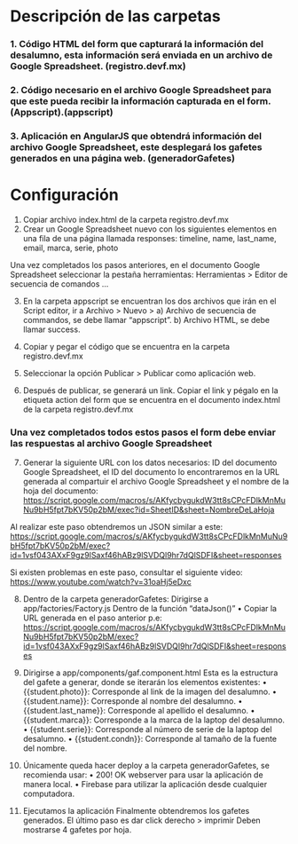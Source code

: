 # Descripción de las carpetas

### 1. Código HTML del form que capturará la información del desalumno, esta información será enviada en un archivo de Google Spreadsheet. (registro.devf.mx)
### 2. Código necesario en el archivo Google Spreadsheet para que este pueda recibir la información capturada en el form. (Appscript).(appscript)
### 3. Aplicación en AngularJS que obtendrá información del archivo Google Spreadsheet, este desplegará los gafetes generados en una página web. (generadorGafetes)

# Configuración
1) Copiar archivo index.html de la carpeta registro.devf.mx
2) Crear un Google Spreadsheet nuevo con los siguientes elementos en una fila de una página llamada responses:
timeline, name, last_name, email, marca, serie, photo

Una vez completados los pasos anteriores, en el documento Google Spreadsheet seleccionar la pestaña herramientas: Herramientas > Editor de secuencia de comandos ...

3) En la carpeta appscript se encuentran los dos archivos que irán en el Script editor, ir a Archivo > Nuevo >
   a) Archivo de secuencia de commandos, se debe llamar “appscript”.
   b) Archivo HTML, se debe llamar success.

4) Copiar y pegar el código que se encuentra en la carpeta registro.devf.mx
5) Seleccionar la opción Publicar > Publicar como aplicación web.
6) Después de publicar, se generará un link. Copiar el link y pégalo en la etiqueta action del form que se encuentra en el documento index.html de la carpeta registro.devf.mx

### Una vez completados todos estos pasos el form debe enviar las respuestas al archivo Google Spreadsheet

7) Generar la siguiente URL con los datos necesarios:
   ID del documento Google Spreadsheet, el ID del documento lo encontraremos en la URL generada al compartuir el archivo Google Spreadsheet y el nombre de la hoja del documento: https://script.google.com/macros/s/AKfycbygukdW3tt8sCPcFDlkMnMuNu9bH5fpt7bKV50p2bM/exec?id=SheetID&sheet=NombreDeLaHoja

  Al realizar este paso obtendremos un JSON similar a este: https://script.google.com/macros/s/AKfycbygukdW3tt8sCPcFDlkMnMuNu9bH5fpt7bKV50p2bM/exec?id=1vsf043AXxF9gz9lSaxf46hABz9lSVDQl9hr7dQlSDFI&sheet=responses

  Si existen problemas en este paso, consultar el siguiente video: https://www.youtube.com/watch?v=31oaHj5eDxc

8) Dentro de la carpeta generadorGafetes:
   Dirigirse a app/factories/Factory.js
   Dentro de la función “dataJson()” • Copiar la URL generada en el paso anterior p.e:     https://script.google.com/macros/s/AKfycbygukdW3tt8sCPcFDlkMnMuNu9bH5fpt7bKV50p2bM/exec?id=1vsf043AXxF9gz9lSaxf46hABz9lSVDQl9hr7dQlSDFI&sheet=responses

9) Dirigirse a app/components/gaf.component.html
Esta es la estructura del gafete a generar, donde se iterarán los elementos existentes:
• {{student.photo}}: Corresponde al link de la imagen del desalumno.
• {{student.name}}: Corresponde al nombre del desalumno.
• {{student.last_name}}: Corresponde al apellido el desalumno.
• {{student.marca}}: Corresponde a la marca de la laptop del desalumno.
• {{student.serie}}: Corresponde al número de serie de la laptop del desalumno.
• {{student.condn}}: Corresponde al tamaño de la fuente del nombre.

10) Únicamente queda hacer deploy a la carpeta generadorGafetes, se recomienda usar:
• 200! OK webserver para usar la aplicación de manera local.
• Firebase para utilizar la aplicación desde cualquier computadora.

11) Ejecutamos la aplicación
Finalmente obtendremos los gafetes generados.
El último paso es dar click derecho > imprimir
Deben mostrarse 4 gafetes por hoja.
